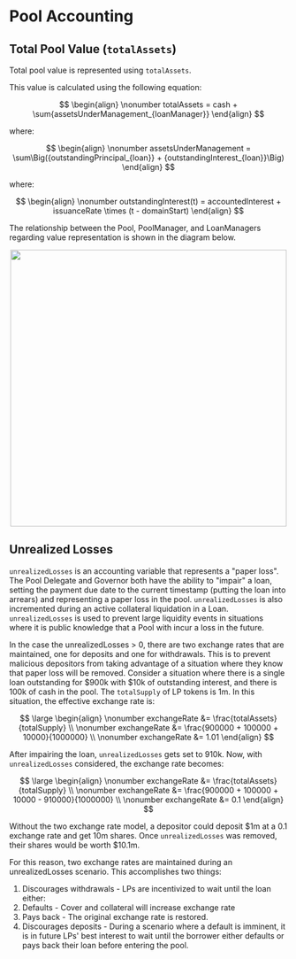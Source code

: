 # Pool Accounting

## Total Pool Value (`totalAssets`)

Total pool value is represented using `totalAssets`.

This value is calculated using the following equation:

$$
\begin{align} \nonumber totalAssets = cash + \sum{assetsUnderManagement_{loanManager}} \end{align}
$$

where:

$$
\begin{align} \nonumber assetsUnderManagement = \sum\Big({outstandingPrincipal_{loan}} + {outstandingInterest_{loan}}\Big) \end{align}
$$

where:

$$
\begin{align} \nonumber outstandingInterest(t) = accountedInterest + issuanceRate \times (t - domainStart) \end{align}
$$

The relationship between the Pool, PoolManager, and LoanManagers regarding value representation is shown in the diagram below.

<div align="center"><img src="https://user-images.githubusercontent.com/44272939/196053069-88046d8c-7489-4a02-9a83-27406eac1b93.svg" alt="" height="500"></div>

## Unrealized Losses

`unrealizedLosses` is an accounting variable that represents a "paper loss". The Pool Delegate and Governor both have the ability to "impair" a loan, setting the payment due date to the current timestamp (putting the loan into arrears) and representing a paper loss in the pool. `unrealizedLosses` is also incremented during an active collateral liquidation in a Loan. `unrealizedLosses` is used to prevent large liquidity events in situations where it is public knowledge that a Pool with incur a loss in the future.

In the case the unrealizedLosses > 0, there are two exchange rates that are maintained, one for deposits and one for withdrawals. This is to prevent malicious depositors from taking advantage of a situation where they know that paper loss will be removed. Consider a situation where there is a single loan outstanding for $900k with $10k of outstanding interest, and there is 100k of cash in the pool. The `totalSupply` of LP tokens is 1m. In this situation, the effective exchange rate is:

$$
\large \begin{align} \nonumber exchangeRate &= \frac{totalAssets}{totalSupply} \\ \nonumber exchangeRate &= \frac{900000 + 100000 + 10000}{1000000} \\ \nonumber exchangeRate &= 1.01 \end{align}
$$

After impairing the loan, `unrealizedLosses` gets set to 910k. Now, with `unrealizedLosses` considered, the exchange rate becomes:

$$
\large \begin{align} \nonumber exchangeRate &= \frac{totalAssets}{totalSupply} \\ \nonumber exchangeRate &= \frac{900000 + 100000 + 10000 - 910000}{1000000} \\ \nonumber exchangeRate &= 0.1 \end{align}
$$

Without the two exchange rate model, a depositor could deposit $1m at a 0.1 exchange rate and get 10m shares. Once `unrealizedLosses` was removed, their shares would be worth $10.1m.

For this reason, two exchange rates are maintained during an unrealizedLosses scenario. This accomplishes two things:

1. Discourages withdrawals - LPs are incentivized to wait until the loan either:
2. Defaults - Cover and collateral will increase exchange rate
3. Pays back - The original exchange rate is restored.
4. Discourages deposits - During a scenario where a default is imminent, it is in future LPs' best interest to wait until the borrower either defaults or pays back their loan before entering the pool.
